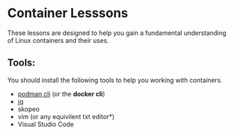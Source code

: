 # Container Lesssons

These lessons are designed to help you gain a fundamental understanding of Linux containers and their uses.

## Tools:
You should install the following tools to help you working with containers.
* [podman cli](https://podman.io/docs/installation) (or the __docker cli__)
* [jq](https://jqlang.github.io/jq/download/)
* skopeo
* vim (or any equivilent txt editor*)
* Visual Studio Code